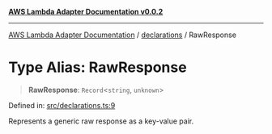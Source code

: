[**AWS Lambda Adapter Documentation v0.0.2**](../../README.md)

***

[AWS Lambda Adapter Documentation](../../modules.md) / [declarations](../README.md) / RawResponse

# Type Alias: RawResponse

> **RawResponse**: `Record`\<`string`, `unknown`\>

Defined in: [src/declarations.ts:9](https://github.com/stonemjs/aws-lambda-adapter/blob/9de4b38bb7a5afd4d5599dae1399969698a2422d/src/declarations.ts#L9)

Represents a generic raw response as a key-value pair.
